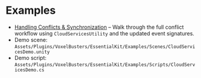 # Examples

- [Handling Conflicts & Synchronization](handling-conflicts-and-synchronization.md) – Walk through the full conflict workflow using `CloudServicesUtility` and the updated event signatures.
- Demo scene: `Assets/Plugins/VoxelBusters/EssentialKit/Examples/Scenes/CloudServicesDemo.unity`
- Demo script: `Assets/Plugins/VoxelBusters/EssentialKit/Examples/Scripts/CloudServicesDemo.cs`
